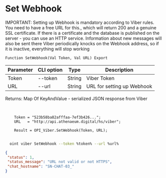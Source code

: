 ﻿---
sidebar_position: 1
---

# Set Webhook
IMPORTANT: Setting up Webhook is mandatory according to Viber rules. You need to have a free URL for this., which will return 200 and a genuine SSL certificate. If there is a certificate and the database is published on the server - you can use an HTTP service. Information about new messages will also be sent there Viber periodically knocks on the Webhook address, so if it is inactive, everything will stop working



`Function SetWebhook(Val Token, Val URL) Export`

  | Parameter | CLI option | Type | Description |
  |-|-|-|-|
  | Token | --token | String | Viber Token |
  | URL | --url | String | URL for setting up Webhook |

  
  Returns:  Map Of KeyAndValue - serialized JSON response from Viber

<br/>




```bsl title="Code example"
    Token = "523b58ba82afffaa-7ef3b426...";
    URL   = "http://api.athenaeum.digital/hs/viber";

    Result = OPI_Viber.SetWebhook(Token, URL);
```



```sh title="CLI command example"
    
  oint viber SetWebhook --token %token% --url %url%

```

```json title="Result"
{
 "status": 1,
 "status_message": "URL not valid or not HTTPS",
 "chat_hostname": "SN-CHAT-03_"
}
```
